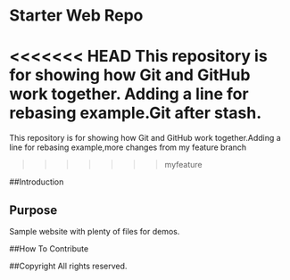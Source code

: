 # Starter Web Repo

<<<<<<< HEAD
This repository is for showing how Git and GitHub work together.
Adding a line for rebasing example.Git after stash.
=======
This repository is for showing how Git and GitHub work together.Adding a line for rebasing example,more changes from my feature branch
>>>>>>> myfeature

##Introduction 

## Purpose

Sample website with plenty of files for demos.



##How To Contribute


##Copyright
All rights reserved.
